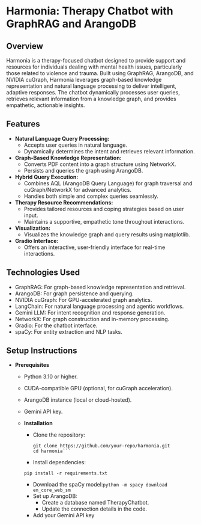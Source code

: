 # Harmonia: Therapy Chatbot with GraphRAG and ArangoDB
## Overview
Harmonia is a therapy-focused chatbot designed to provide support and resources for individuals dealing with mental health issues, particularly those related to violence and trauma. Built using GraphRAG, ArangoDB, and NVIDIA cuGraph, Harmonia leverages graph-based knowledge representation and natural language processing to deliver intelligent, adaptive responses. The chatbot dynamically processes user queries, retrieves relevant information from a knowledge graph, and provides empathetic, actionable insights.
## Features
- **Natural Language Query Processing:**
    - Accepts user queries in natural language.
    - Dynamically determines the intent and retrieves relevant information.
- **Graph-Based Knowledge Representation:**
    - Converts PDF content into a graph structure using NetworkX.
    - Persists and queries the graph using ArangoDB.
- **Hybrid Query Execution:**
    - Combines AQL (ArangoDB Query Language) for graph traversal and cuGraph/NetworkX for advanced analytics.
    - Handles both simple and complex queries seamlessly.
- **Therapy Resource Recommendations:**
    - Provides tailored resources and coping strategies based on user input.
    - Maintains a supportive, empathetic tone throughout interactions.
- **Visualization:**
    - Visualizes the knowledge graph and query results using matplotlib.
- **Gradio Interface:**
    - Offers an interactive, user-friendly interface for real-time interactions.
## Technologies Used
- GraphRAG: For graph-based knowledge representation and retrieval.
- ArangoDB: For graph persistence and querying.
- NVIDIA cuGraph: For GPU-accelerated graph analytics.
- LangChain: For natural language processing and agentic workflows.
- Gemini LLM: For intent recognition and response generation.
- NetworkX: For graph construction and in-memory processing.
- Gradio: For the chatbot interface.
- spaCy: For entity extraction and NLP tasks.
## Setup Instructions
- **Prerequisites**
    - Python 3.10 or higher.
    - CUDA-compatible GPU (optional, for cuGraph acceleration).
    - ArangoDB instance (local or cloud-hosted).
    - Gemini API key.
  - **Installation**
      - Clone the repository:
        ```
        git clone https://github.com/your-repo/harmonia.git
        cd harmonia```

      - Install dependencies:

       `pip install -r requirements.txt`

      - Download the spaCy model:`python -m spacy download en_core_web_sm`
      - Set up ArangoDB:
        - Create a database named TherapyChatbot.
        - Update the connection details in the code.
      - Add your Gemini API key
